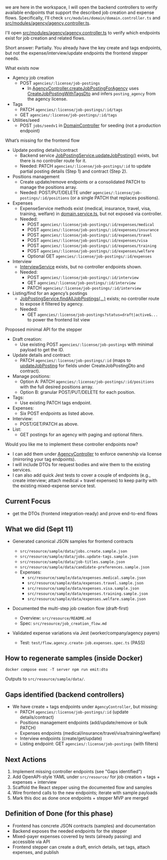 we are here in the workspace,
I will open the backend controllers to verify available endpoints that support the described job creation and expense flows. Specifically, I’ll check `src/modules/domain/domain.controller.ts` and [src/modules/agency/agency.controller.ts](cci:7://file:///Users/ajaydahal/portal/agency_research/code/src/modules/agency/agency.controller.ts:0:0-0:0).

I'll open [src/modules/agency/agency.controller.ts](cci:7://file:///Users/ajaydahal/portal/agency_research/code/src/modules/agency/agency.controller.ts:0:0-0:0) to verify which endpoints exist for job creation and related flows.

Short answer: Partially. You already have the key create and tags endpoints, but not the expense/interview/update endpoints the frontend stepper needs.

What exists now
- Agency job creation
  - POST `agencies/:license/job-postings`
    - In [AgencyController.createJobPostingForAgency](cci:1://file:///Users/ajaydahal/portal/agency_research/code/src/modules/agency/agency.controller.ts:104:2-130:3) uses [CreateJobPostingWithTagsDto](cci:2://file:///Users/ajaydahal/portal/agency_research/code/src/modules/domain/dto/create-job-posting-with-tags.dto.ts:5:0-50:1) and infers `posting_agency` from the agency license.
- Tags
  - PATCH `agencies/:license/job-postings/:id/tags`
  - GET `agencies/:license/job-postings/:id/tags`
- Utilities/seed
  - POST `jobs/seedv1` in [DomainController](cci:2://file:///Users/ajaydahal/portal/agency_research/code/src/modules/domain/domain.controller.ts:5:0-36:1) for seeding (not a production endpoint)

What’s missing for the frontend flow
- Update posting details/contract
  - Backend service [JobPostingService.updateJobPosting()](cci:1://file:///Users/ajaydahal/portal/agency_research/code/src/modules/domain/domain.service.ts:326:2-343:3) exists, but there is no controller route for it.
  - Needed: PATCH `agencies/:license/job-postings/:id` to update partial posting details (Step 1) and contract (Step 2).
- Positions management
  - Create update/remove endpoints or a consolidated PATCH to manage the positions array.
  - Needed: POST/PUT/DELETE under `agencies/:license/job-postings/:id/positions` (or a single PATCH that replaces positions).
- Expenses
  - ExpenseService methods exist (medical, insurance, travel, visa, training, welfare) in [domain.service.ts](cci:7://file:///Users/ajaydahal/portal/agency_research/code/src/modules/domain/domain.service.ts:0:0-0:0), but not exposed via controller.
  - Needed:
    - POST `agencies/:license/job-postings/:id/expenses/medical`
    - POST `agencies/:license/job-postings/:id/expenses/insurance`
    - POST `agencies/:license/job-postings/:id/expenses/travel`
    - POST `agencies/:license/job-postings/:id/expenses/visa`
    - POST `agencies/:license/job-postings/:id/expenses/training`
    - POST `agencies/:license/job-postings/:id/expenses/welfare`
    - Optional GET `agencies/:license/job-postings/:id/expenses`
- Interview
  - [InterviewService](cci:2://file:///Users/ajaydahal/portal/agency_research/code/src/modules/domain/domain.service.ts:498:0-562:1) exists, but no controller endpoints shown.
  - Needed:
    - POST `agencies/:license/job-postings/:id/interview`
    - GET `agencies/:license/job-postings/:id/interview`
    - PATCH `agencies/:license/job-postings/:id/interview`
- Listing/find for an agency’s postings
  - [JobPostingService.findAllJobPostings(...)](cci:1://file:///Users/ajaydahal/portal/agency_research/code/src/modules/domain/domain.service.ts:311:2-324:3) exists; no controller route to expose it filtered by agency.
  - Needed:
    - GET `agencies/:license/job-postings?status=draft|active&...` to power the frontend list view

Proposed minimal API for the stepper
- Draft creation:
  - Use existing POST `agencies/:license/job-postings` with minimal payload to get the ID.
- Update details and contract:
  - PATCH `agencies/:license/job-postings/:id` (maps to [updateJobPosting](cci:1://file:///Users/ajaydahal/portal/agency_research/code/src/modules/domain/domain.service.ts:326:2-343:3) for fields under CreateJobPostingDto and contract).
- Manage positions:
  - Option A: PATCH `agencies/:license/job-postings/:id/positions` with the full desired positions array.
  - Option B: granular POST/PUT/DELETE for each position.
- Tags:
  - Use existing PATCH tags endpoint.
- Expenses:
  - Six POST endpoints as listed above.
- Interview:
  - POST/GET/PATCH as above.
- List:
  - GET postings for an agency with paging and optional filters.

Would you like me to implement these controller endpoints now?
- I can add them under [AgencyController](cci:2://file:///Users/ajaydahal/portal/agency_research/code/src/modules/agency/agency.controller.ts:12:0-176:1) to enforce ownership via license (mirroring your tag endpoints).
- I will include DTOs for request bodies and wire them to the existing services.
- I can also add quick Jest tests to cover a couple of endpoints (e.g., create interview; attach medical + travel expenses) to keep parity with the existing mixed-expense service test.
## Current Focus

- get the DTOs (frontend integration-ready) and prove end-to-end flows

## What we did (Sept 11)

- Generated canonical JSON samples for frontend contracts
  - `src/resource/sample/data/jobs.create.sample.json`
  - `src/resource/sample/data/jobs.update-tags.sample.json`
  - `src/resource/sample/data/job-titles.sample.json`
  - `src/resource/sample/data/candidate-preferences.sample.json`
  - Expenses:
    - `src/resource/sample/data/expenses.medical.sample.json`
    - `src/resource/sample/data/expenses.travel.sample.json`
    - `src/resource/sample/data/expenses.visa.sample.json`
    - `src/resource/sample/data/expenses.training.sample.json`
    - `src/resource/sample/data/expenses.welfare.sample.json`

- Documented the multi-step job creation flow (draft-first)
  - Overview: `src/resource/README.md`
  - Spec: `src/resource/job_creation_flow.md`

- Validated expense variations via Jest (worker/company/agency payers)
  - Test: `test/flow.agency.create-job.expenses.spec.ts` (PASS)

## How to regenerate samples (inside Docker)

```
docker compose exec -T server npm run emit:dto
```

Outputs to `src/resource/sample/data/`.

## Gaps identified (backend controllers)

- We have create + tags endpoints under `AgencyController`, but missing:
  - PATCH `agencies/:license/job-postings/:id` (update details/contract)
  - Positions management endpoints (add/update/remove or bulk PATCH)
  - Expenses endpoints (medical/insurance/travel/visa/training/welfare)
  - Interview endpoints (create/get/update)
  - Listing endpoint: GET `agencies/:license/job-postings` (with filters)

## Next Actions

1) Implement missing controller endpoints (see "Gaps identified")
2) Add OpenAPI-style YAML under `src/resource/` for job creation + tags + expenses + interview
3) Scaffold the React stepper using the documented flow and samples
4) Wire frontend calls to the new endpoints; iterate with sample payloads
5) Mark this doc as done once endpoints + stepper MVP are merged

## Definition of Done (for this phase)

- Frontend has concrete JSON contracts (samples) and documentation
- Backend exposes the needed endpoints for the stepper
- Mixed-payer expenses covered by tests (already passing) and accessible via API
- Frontend stepper can create a draft, enrich details, set tags, attach expenses, and publish
